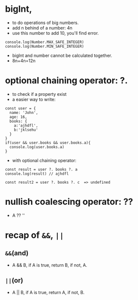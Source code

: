 # bigInt, 
- to do operations of big numbers.
- add n behind of a number: 4n
- use this number to add 10, you'll find error.
```
console.log(Number.MAX_SAFE_INTEGER)
console.log(Number.MIN_SAFE_INTEGER)
```
- bigInt and number cannot be calculated together.
- 8n+4n=12n

# optional chaining operator: ?.
- to check if a property exist
- a easier way to write: 
```
const user = {
  name: 'John',
  age: 16,
  books: {
    a:'ajhdfl',
    b:'jklsehu'
  }
}
if(user && user.books && user.books.a){
  console.log(user.books.a)
}
```
- with optional chaining operator:
```
const result = user ?. books ?. a 
console.log(result) // ajhdfl

const result2 = user ?. books ?. c  => undefined

```

# nullish coalescing operator: ??
- A ?? ''


# recap of ```&&```, ```||```
## ```&&```(and)
- A && B, if A is true, return B, if not, A.

## ```||```(or)
- A || B, if A is true, return A, if not, B.

